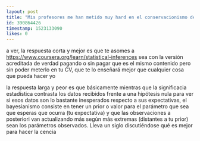 ```yaml
---
layout: post
title: "Mis profesores me han metido muy hard en el conservacionismo del p-valor y las null hipótesis y cuando veo memes \"criticándolo\" no me entero de un pijo. Ni hablemos de estadística bayesiana ¿Cuál es la controversia?"
id: 390864426
timestamp: 1523133090
likes: 0
---
```


 a ver, la respuesta corta y mejor es que te asomes a https://www.coursera.org/learn/statistical-inferences sea con la versión acreditada de verdad pagando o sin pagar que es el mismo contenido pero sin poder meterlo en tu CV, que te lo enseñará mejor que cualquier cosa que pueda hacer yo

la respuesta larga y peor es que básicamente mientras que la significacia estadística contrasta los datos recibidos frente a una hipótesis nula para ver si esos datos son lo bastante inesperados respecto a sus expectativas, el bayesianismo consiste en tener un prior o valor para el parámetro que sea que esperas que ocurra (tu expectativa) y que las observaciones a posteriori van actualizando más según más extremas (distantes a tu prior) sean los parámetros observados. Lleva un siglo discutiéndose qué es mejor para hacer la cencia
